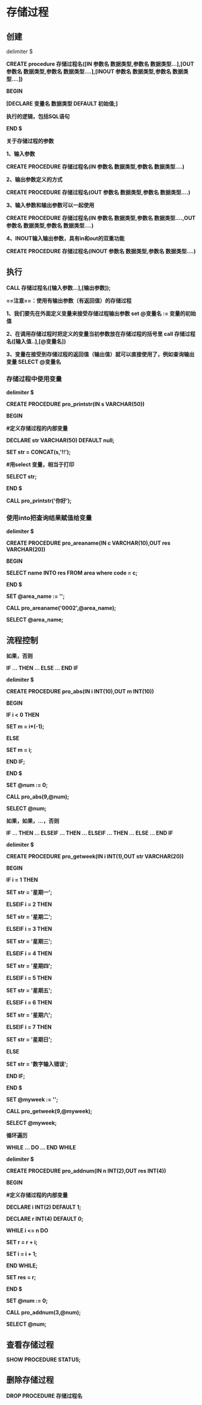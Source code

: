 # 存储过程

## 创建

delimiter $

**CREATE procedure 存储过程名([IN 参数名 数据类型,参数名 数据类型...],[OUT 参数名 数据类型,参数名 数据类型....],[INOUT 参数名 数据类型,参数名 数据类型....])**

**BEGIN**

 

**[DECLARE  变量名 数据类型 DEFAULT 初始值;]**

 

**执行的逻辑，包括SQL语句**

 

**END $**





**关于存储过程的参数**

**1、输入参数**

**CREATE PROCEDURE 存储过程名(IN 参数名 数据类型,参数名 数据类型....)**

**2、输出参数定义的方式**

**CREATE PROCEDURE 存储过程名(OUT 参数名 数据类型,参数名 数据类型....)**

**3、输入参数和输出参数可以一起使用**

**CREATE PROCEDURE 存储过程名(IN 参数名 数据类型,参数名 数据类型....,OUT 参数名 数据类型,参数名 数据类型....)**

**4、INOUT输入输出参数，具有in和out的双重功能**

**CREATE PROCEDURE 存储过程名(INOUT 参数名 数据类型,参数名 数据类型....)**





## 执行

**CALL 存储过程名([输入参数...],[输出参数]);**



**==注意==：使用有输出参数（有返回值）的存储过程**

**1、我们要先在外面定义变量来接受存储过程输出参数 set @变量名 := 变量的初始值**

**2、在调用存储过程时把定义的变量当初参数放在存储过程的括号里 call 存储过程名([输入值..],[@变量名])**

**3、变量在接受到存储过程的返回值（输出值）就可以直接使用了，例如查询输出变量 SELECT @变量名**

### 存储过程中使用变量

**delimiter $**

**CREATE PROCEDURE pro_printstr(IN s VARCHAR(50))**

**BEGIN**

**#定义存储过程的内部变量**

**DECLARE str VARCHAR(50) DEFAULT null;**

 

**SET str = CONCAT(s,'!!');**

 

**#用select 变量，相当于打印**

**SELECT str;**

**END $**



**CALL pro_printstr('你好');**



### 使用into把查询结果赋值给变量

**delimiter $**

**CREATE PROCEDURE pro_areaname(IN c VARCHAR(10),OUT res VARCHAR(20))**

**BEGIN**

 

**SELECT name INTO res FROM area where code = c;**

 

**END $**





**SET @area_name := '';**

 

**CALL pro_areaname('0002',@area_name);**

 

**SELECT @area_name;**

## 流程控制



**如果，否则**

**IF ... THEN ... ELSE ... END IF**

**delimiter $**

**CREATE PROCEDURE pro_abs(IN i INT(10),OUT m INT(10))**

**BEGIN**

**IF i < 0 THEN**

**SET m = i\*(-1);**

**ELSE**

**SET m = i;**

**END IF;**

**END $**

**SET @num := 0;**

 

**CALL pro_abs(9,@num);**

 

**SELECT @num;**







**如果，如果，...，否则**

**IF ... THEN ... ELSEIF ... THEN ... ELSEIF ... THEN ... ELSE ... END IF**

**delimiter $**

**CREATE PROCEDURE pro_getweek(IN i INT(1),OUT str VARCHAR(20))**

**BEGIN**

**IF i = 1 THEN**

**SET str = '星期一';**

**ELSEIF i = 2 THEN**

**SET str = '星期二';**

**ELSEIF i = 3 THEN**

**SET str = '星期三';**

**ELSEIF i = 4 THEN**

**SET str = '星期四';**

**ELSEIF i = 5 THEN**

**SET str = '星期五';**

**ELSEIF i = 6 THEN**

**SET str = '星期六';**

**ELSEIF i = 7 THEN**

**SET str = '星期日';**

**ELSE**

**SET str = '数字输入错误';**

**END IF;**

**END $**



**SET @myweek := '';**

 

**CALL pro_getweek(9,@myweek);**

 

**SELECT @myweek;**





**循环遍历**

**WHILE ... DO ... END WHILE**



**delimiter $**

**CREATE PROCEDURE pro_addnum(IN n INT(2),OUT res INT(4))**

**BEGIN**

**#定义存储过程的内部变量**

**DECLARE i INT(2) DEFAULT 1;**

**DECLARE r INT(4) DEFAULT 0;**

 

**WHILE i <= n DO**

**SET r = r + i;**

**SET i = i + 1;**

**END WHILE;**

 

**SET res = r;**

 

**END $**

**SET @num := 0;**

 

**CALL pro_addnum(3,@num);**

 

**SELECT @num;**

## 查看存储过程

**SHOW PROCEDURE STATUS;**

## 删除存储过程

**DROP PROCEDURE 存储过程名**





